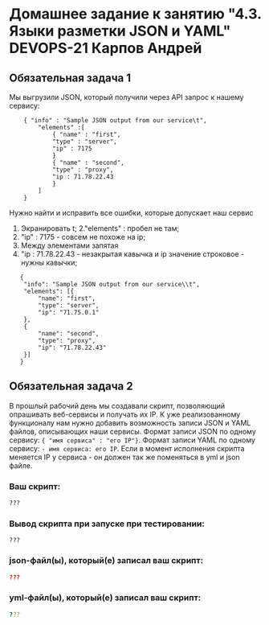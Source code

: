 # Домашнее задание к занятию "4.3. Языки разметки JSON и YAML" DEVOPS-21 Карпов Андрей


## Обязательная задача 1
Мы выгрузили JSON, который получили через API запрос к нашему сервису:
```
    { "info" : "Sample JSON output from our service\t",
        "elements" :[
            { "name" : "first",
            "type" : "server",
            "ip" : 7175 
            }
            { "name" : "second",
            "type" : "proxy",
            "ip : 71.78.22.43
            }
        ]
    }
```
  Нужно найти и исправить все ошибки, которые допускает наш сервис
  1. Экранировать t;
  2."elements" : пробел не там;
  3. "ip" : 7175  - совсем не похоже на ip;
  4. Между элементами запятая
  5. "ip : 71.78.22.43 - незакрытая кавычка и ip значение строковое - нужны кавычки;
  
```
   {
   	"info": "Sample JSON output from our service\\t",
   	"elements": [{
   		"name": "first",
   		"type": "server",
   		"ip": "71.75.0.1"
   	}, 
    {
   		"name": "second",
   		"type": "proxy",
   		"ip": "71.78.22.43"
   	}]
   }
```

## Обязательная задача 2
В прошлый рабочий день мы создавали скрипт, позволяющий опрашивать веб-сервисы и получать их IP. К уже реализованному функционалу нам нужно добавить возможность записи JSON и YAML файлов, описывающих наши сервисы. Формат записи JSON по одному сервису: `{ "имя сервиса" : "его IP"}`. Формат записи YAML по одному сервису: `- имя сервиса: его IP`. Если в момент исполнения скрипта меняется IP у сервиса - он должен так же поменяться в yml и json файле.

### Ваш скрипт:
```python
???
```

### Вывод скрипта при запуске при тестировании:
```
???
```

### json-файл(ы), который(е) записал ваш скрипт:
```json
???
```

### yml-файл(ы), который(е) записал ваш скрипт:
```yaml
???
```

